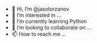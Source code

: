 - 👋 Hi, I’m @jasolorzanov
- 👀 I’m interested in ...
- 🌱 I’m currently learning Python
- 💞️ I’m looking to collaborate on ...
- 📫 How to reach me ...

<!---
jasolorzanov/jasolorzanov is a ✨ special ✨ repository because its `README.md` (this file) appears on your GitHub profile.
You can click the Preview link to take a look at your changes.
--->
